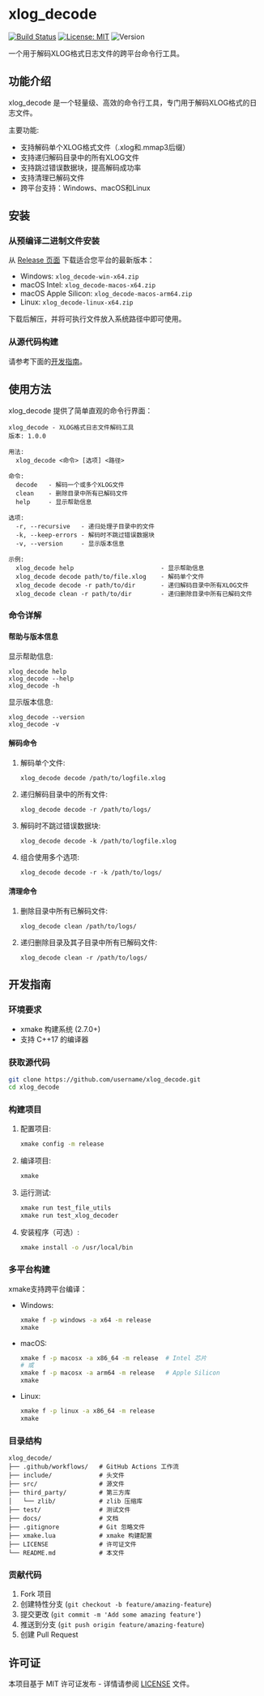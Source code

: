 # xlog_decode

[![Build Status](https://github.com/username/xlog_decode/workflows/Build/badge.svg)](https://github.com/username/xlog_decode/actions)
[![License: MIT](https://img.shields.io/badge/License-MIT-yellow.svg)](https://opensource.org/licenses/MIT)
![Version](https://img.shields.io/badge/version-1.0.0-blue)

一个用于解码XLOG格式日志文件的跨平台命令行工具。

## 功能介绍

xlog_decode 是一个轻量级、高效的命令行工具，专门用于解码XLOG格式的日志文件。

主要功能:
- 支持解码单个XLOG格式文件（.xlog和.mmap3后缀）
- 支持递归解码目录中的所有XLOG文件
- 支持跳过错误数据块，提高解码成功率
- 支持清理已解码文件
- 跨平台支持：Windows、macOS和Linux

## 安装

### 从预编译二进制文件安装

从 [Release 页面](https://github.com/username/xlog_decode/releases) 下载适合您平台的最新版本：

- Windows: `xlog_decode-win-x64.zip`
- macOS Intel: `xlog_decode-macos-x64.zip`
- macOS Apple Silicon: `xlog_decode-macos-arm64.zip`
- Linux: `xlog_decode-linux-x64.zip`

下载后解压，并将可执行文件放入系统路径中即可使用。

### 从源代码构建

请参考下面的[开发指南](#开发指南)。

## 使用方法

xlog_decode 提供了简单直观的命令行界面：

```
xlog_decode - XLOG格式日志文件解码工具
版本: 1.0.0

用法:
  xlog_decode <命令> [选项] <路径>

命令:
  decode   - 解码一个或多个XLOG文件
  clean    - 删除目录中所有已解码文件
  help     - 显示帮助信息

选项:
  -r, --recursive   - 递归处理子目录中的文件
  -k, --keep-errors - 解码时不跳过错误数据块
  -v, --version     - 显示版本信息

示例:
  xlog_decode help                        - 显示帮助信息
  xlog_decode decode path/to/file.xlog    - 解码单个文件
  xlog_decode decode -r path/to/dir       - 递归解码目录中所有XLOG文件
  xlog_decode clean -r path/to/dir        - 递归删除目录中所有已解码文件
```

### 命令详解

#### 帮助与版本信息

显示帮助信息:
```
xlog_decode help
xlog_decode --help
xlog_decode -h
```

显示版本信息:
```
xlog_decode --version
xlog_decode -v
```

#### 解码命令

1. 解码单个文件:
   ```
   xlog_decode decode /path/to/logfile.xlog
   ```

2. 递归解码目录中的所有文件:
   ```
   xlog_decode decode -r /path/to/logs/
   ```

3. 解码时不跳过错误数据块:
   ```
   xlog_decode decode -k /path/to/logfile.xlog
   ```

4. 组合使用多个选项:
   ```
   xlog_decode decode -r -k /path/to/logs/
   ```

#### 清理命令

1. 删除目录中所有已解码文件:
   ```
   xlog_decode clean /path/to/logs/
   ```

2. 递归删除目录及其子目录中所有已解码文件:
   ```
   xlog_decode clean -r /path/to/logs/
   ```

## 开发指南

### 环境要求

- xmake 构建系统 (2.7.0+)
- 支持 C++17 的编译器

### 获取源代码

```bash
git clone https://github.com/username/xlog_decode.git
cd xlog_decode
```

### 构建项目

1. 配置项目:

   ```bash
   xmake config -m release
   ```

2. 编译项目:

   ```bash
   xmake
   ```

3. 运行测试:

   ```bash
   xmake run test_file_utils
   xmake run test_xlog_decoder
   ```

4. 安装程序（可选）:

   ```bash
   xmake install -o /usr/local/bin
   ```

### 多平台构建

xmake支持跨平台编译：

- Windows:
  ```bash
  xmake f -p windows -a x64 -m release
  xmake
  ```

- macOS:
  ```bash
  xmake f -p macosx -a x86_64 -m release  # Intel 芯片
  # 或
  xmake f -p macosx -a arm64 -m release   # Apple Silicon
  xmake
  ```

- Linux:
  ```bash
  xmake f -p linux -a x86_64 -m release
  xmake
  ```

### 目录结构

```
xlog_decode/
├── .github/workflows/   # GitHub Actions 工作流
├── include/             # 头文件
├── src/                 # 源文件
├── third_party/         # 第三方库
│   └── zlib/            # zlib 压缩库
├── test/                # 测试文件
├── docs/                # 文档
├── .gitignore           # Git 忽略文件
├── xmake.lua            # xmake 构建配置
├── LICENSE              # 许可证文件
└── README.md            # 本文件
```

### 贡献代码

1. Fork 项目
2. 创建特性分支 (`git checkout -b feature/amazing-feature`)
3. 提交更改 (`git commit -m 'Add some amazing feature'`)
4. 推送到分支 (`git push origin feature/amazing-feature`)
5. 创建 Pull Request

## 许可证

本项目基于 MIT 许可证发布 - 详情请参阅 [LICENSE](LICENSE) 文件。